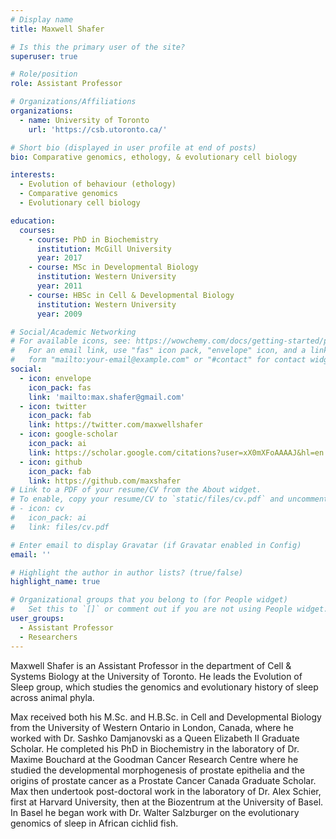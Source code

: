 ```yaml
---
# Display name
title: Maxwell Shafer

# Is this the primary user of the site?
superuser: true

# Role/position
role: Assistant Professor

# Organizations/Affiliations
organizations:
  - name: University of Toronto
    url: 'https://csb.utoronto.ca/'

# Short bio (displayed in user profile at end of posts)
bio: Comparative genomics, ethology, & evolutionary cell biology

interests:
  - Evolution of behaviour (ethology)
  - Comparative genomics
  - Evolutionary cell biology

education:
  courses:
    - course: PhD in Biochemistry
      institution: McGill University
      year: 2017
    - course: MSc in Developmental Biology
      institution: Western University
      year: 2011
    - course: HBSc in Cell & Developmental Biology
      institution: Western University
      year: 2009

# Social/Academic Networking
# For available icons, see: https://wowchemy.com/docs/getting-started/page-builder/#icons
#   For an email link, use "fas" icon pack, "envelope" icon, and a link in the
#   form "mailto:your-email@example.com" or "#contact" for contact widget.
social:
  - icon: envelope
    icon_pack: fas
    link: 'mailto:max.shafer@gmail.com'
  - icon: twitter
    icon_pack: fab
    link: https://twitter.com/maxwellshafer
  - icon: google-scholar
    icon_pack: ai
    link: https://scholar.google.com/citations?user=xX0mXFoAAAAJ&hl=en
  - icon: github
    icon_pack: fab
    link: https://github.com/maxshafer
# Link to a PDF of your resume/CV from the About widget.
# To enable, copy your resume/CV to `static/files/cv.pdf` and uncomment the lines below.
# - icon: cv
#   icon_pack: ai
#   link: files/cv.pdf

# Enter email to display Gravatar (if Gravatar enabled in Config)
email: ''

# Highlight the author in author lists? (true/false)
highlight_name: true

# Organizational groups that you belong to (for People widget)
#   Set this to `[]` or comment out if you are not using People widget.
user_groups:
  - Assistant Professor
  - Researchers
---
```


Maxwell Shafer is an Assistant Professor in the department of Cell & Systems Biology at the University of Toronto. He leads the Evolution of Sleep group, which studies the genomics and evolutionary history of sleep across animal phyla.

Max received both his M.Sc. and H.B.Sc. in Cell and Developmental Biology from the University of Western Ontario in London, Canada, where he worked with Dr. Sashko Damjanovski as a Queen Elizabeth II Graduate Scholar. He completed his PhD in Biochemistry in the laboratory of Dr. Maxime Bouchard at the Goodman Cancer Research Centre where he studied the developmental morphogenesis of prostate epithelia and the origins of prostate cancer as a Prostate Cancer Canada Graduate Scholar. Max then undertook post-doctoral work in the laboratory of Dr. Alex Schier, first at Harvard University, then at the Biozentrum at the University of Basel. In Basel he began work with Dr. Walter Salzburger on the evolutionary genomics of sleep in African cichlid fish.
